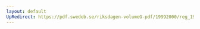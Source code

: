 ```yaml
---
layout: default
UpRedirect: https://pdf.swedeb.se/riksdagen-volumeG-pdf/19992000/reg_19992000/reg_19992000_0222.pdf
---
```

